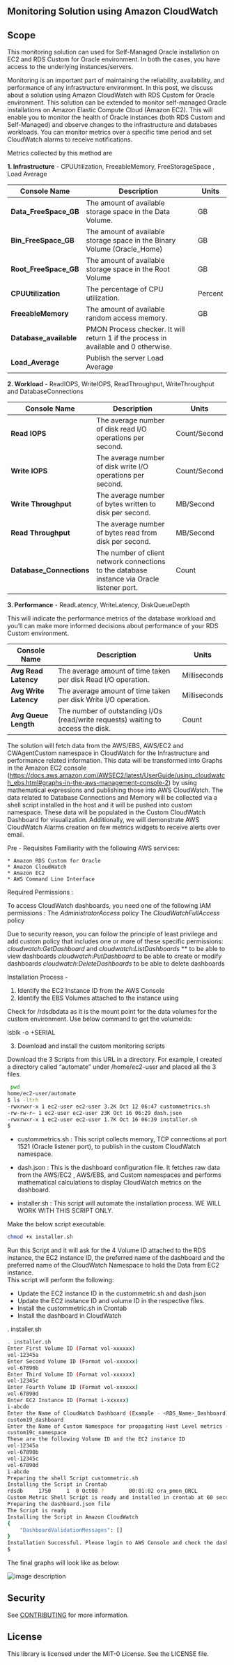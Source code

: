 ## Monitoring Solution using Amazon CloudWatch

## Scope ##
This monitoring solution can used for Self-Managed Oracle installation on EC2 and RDS Custom for Oracle environment. In both the cases, you have access to the underlying instances/servers.

Monitoring is an important part of maintaining the reliability, availability, and performance of any infrastructure environment. In this post, we discuss about a solution using Amazon CloudWatch with RDS Custom for Oracle environment. This solution can be extended to monitor self-managed Oracle installations on Amazon Elastic Compute Cloud (Amazon EC2). This will enable you to monitor the health of Oracle instances (both RDS Custom and Self-Managed) and observe changes to the infrastructure and databases workloads. You can monitor metrics over a specific time period and set CloudWatch alarms to receive notifications.

Metrics collected by this method are 

**1. Infrastructure** - CPUUtilization, FreeableMemory, FreeStorageSpace , Load Average

| **Console Name**       | **Description**                                                                     | **Units** |
|------------------------|-------------------------------------------------------------------------------------|-----------|
| **Data_FreeSpace_GB**  | The amount of available storage space in the Data Volume.                           | GB        |
| **Bin_FreeSpace_GB**   | The amount of available storage space in the Binary Volume (Oracle_Home)            | GB        |
| **Root_FreeSpace_GB**  | The amount of available storage space in the Root Volume                            | GB        |
| **CPUUtilization**     | The percentage of CPU utilization.                                                  | Percent   |
| **FreeableMemory**     | The amount of available random access memory.                                       | GB        |
| **Database_available** | PMON Process checker. It will return 1 if the process in available and 0 otherwise. |           |
| **Load_Average**       | Publish the server Load Average                                                     |


 **2. Workload** - ReadIOPS, WriteIOPS, ReadThroughput, WriteThroughput and DatabaseConnections

| **Console Name**         | **Description**                                                                             | **Units**    |
|--------------------------|---------------------------------------------------------------------------------------------|--------------|
| **Read IOPS**            | The average number of disk read I/O operations per second.                                  | Count/Second |
| **Write IOPS**           | The average number of disk write I/O operations per second.                                 | Count/Second |
| **Write Throughput**     | The average number of bytes written to disk per second.                                     | MB/Second    |
| **Read Throughput**      | The average number of bytes read from disk per second.                                      | MB/Second    |
| **Database_Connections** | The number of client network connections to the database instance via Oracle listener port. | Count        |


**3. Performance** - ReadLatency, WriteLatency, DiskQueueDepth

This will indicate the performance metrics of the database workload and you’ll can make more informed decisions about performance of your RDS Custom environment. 

| **Console Name**      | **Description**                                                                  | **Units**    |
|-----------------------|----------------------------------------------------------------------------------|--------------|
| **Avg Read Latency**  | The average amount of time taken per disk Read I/O operation.                    | Milliseconds |
| **Avg Write Latency** | The average amount of time taken per disk Write I/O operation.                   | Milliseconds |
| **Avg Queue Length**  | The number of outstanding I/Os (read/write requests) waiting to access the disk. | Count        |

The solution will fetch data from the AWS/EBS, AWS/EC2 and CWAgentCustom namespace in CloudWatch for the Infrastructure and performance related information. This data will be transformed into Graphs in the Amazon EC2 console (https://docs.aws.amazon.com/AWSEC2/latest/UserGuide/using_cloudwatch_ebs.html#graphs-in-the-aws-management-console-2) by using mathematical expressions and publishing those into AWS CloudWatch. The data related to Database Connections and Memory will be collected via a shell script installed in the host and it will be pushed into custom namespace. These data will be populated in the Custom CloudWatch Dashboard for visualization. Additionally, we will demonstrate AWS CloudWatch Alarms creation on few metrics widgets to receive alerts over email. 

Pre - Requisites 
Familiarity with the following AWS services:

    * Amazon RDS Custom for Oracle
    * Amazon CloudWatch
    * Amazon EC2
    * AWS Command Line Interface

Required Permissions :

To access CloudWatch dashboards, you need one of the following IAM permissions :
The *AdministratorAccess* policy
The *CloudWatchFullAccess* policy

Due to security reason, you can follow the principle of least privilege and add custom policy that includes one or more of these specific permissions:
*cloudwatch:GetDashboard* and *cloudwatch:ListDashboards* ** to be able to view dashboards
*cloudwatch:PutDashboard* to be able to create or modify dashboards
*cloudwatch:DeleteDashboards* to be able to delete dashboards


Installation Process -

1. Identify the EC2 Instance ID from the AWS Console
2. Identify the EBS Volumes <rdsdbdata> attached to the instance using 

Check for /rdsdbdata as it is the mount point for the data volumes for the custom environment. Use below command to get the volumeIds:

lsblk -o +SERIAL

3. Download and install the custom monitoring scripts

Download the 3 Scripts from this URL in a directory.  For example, I created a directory called “automate” under /home/ec2-user and placed all the 3 files.

``` bash
 pwd
home/ec2-user/automate
$ ls -ltrh
-rwxrwxr-x 1 ec2-user ec2-user 3.2K Oct 12 06:47 custommetrics.sh
-rw-rw-r— 1 ec2-user ec2-user 23K Oct 16 06:29 dash.json
-rwxrwxr-x 1 ec2-user ec2-user 1.7K Oct 16 06:39 installer.sh
$
```

* custommetrics.sh : This script collects memory, TCP connections at port 1521 (Oracle listener port), to publish in the custom CloudWatch namespace. 

* dash.json : This is the dashboard configuration file. It fetches raw data from the AWS/EC2 , AWS/EBS, and Custom namespaces and performs mathematical calculations to display CloudWatch metrics on the dashboard.

* installer.sh : This script will automate the installation process. WE WILL WORK WITH THIS SCRIPT ONLY.

Make the below script executable. 

``` bash
chmod +x installer.sh
```

Run this Script and it will ask for the 4 Volume ID attached to the RDS instance, the EC2 instance ID, the preferred name of the dashboard and the preferred name of the CloudWatch Namespace to hold the Data from EC2 instance.  
This script will perform the following:

* Update the EC2 instance ID in the custommetric.sh and dash.json
* Update the EC2 instance ID and volume ID in the respective files. 
* Install the custommetric.sh in Crontab 
* Install the dashboard in CloudWatch 

. installer.sh

``` bash
. installer.sh 
Enter First Volume ID (Format vol-xxxxxx)
vol-12345a
Enter Second Volume ID (Format vol-xxxxxx)
vol-67890b
Enter Third Volume ID (Format vol-xxxxxx)
vol-12345c
Enter Fourth Volume ID (Format vol-xxxxxx)
vol-67890d
Enter EC2 Instance ID (Format i-xxxxxx)
i-abcde
Enter the Name of CloudWatch Dashboard (Example - <RDS_Name>_Dashboard)
custom19_dashboard
Enter the Name of Custom Namespace for propagating Host Level metrics (Example - <RDS_Name>_Agent)
custom19c_namespace
These are the following Volume ID and the EC2 instance ID
vol-12345a
vol-67890b
vol-12345c
vol-67890d
i-abcde
Preparing the shell Script custommetric.sh
Installing the Script in Crontab
rdsdb     1750     1  0 Oct08 ?        00:01:02 ora_pmon_ORCL
Custom Metric Shell Script is ready and installed in crontab at 60 seconds frequency.
Preparing the dashboard.json file
The Script is ready
Installing the Script in Amazon CloudWatch
{
    "DashboardValidationMessages": []
}
Installation Successful. Please login to AWS Console and check the dashboard. The metrics might take few minutes to populate in CloudWatch
$ 
```

The final graphs will look like as below:

![image description](final.png)





## Security

See [CONTRIBUTING](CONTRIBUTING.md#security-issue-notifications) for more information.

## License

This library is licensed under the MIT-0 License. See the LICENSE file.

